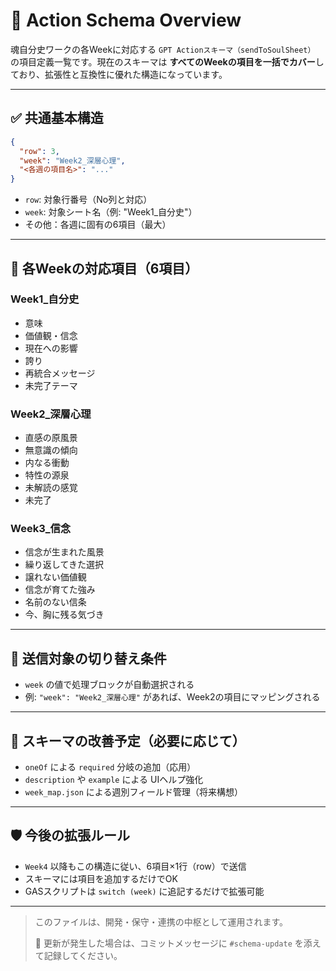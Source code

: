 # 📘 Action Schema Overview

魂自分史ワークの各Weekに対応する `GPT Actionスキーマ（sendToSoulSheet）` の項目定義一覧です。現在のスキーマは **すべてのWeekの項目を一括でカバー**しており、拡張性と互換性に優れた構造になっています。

---

## ✅ 共通基本構造
```json
{
  "row": 3,
  "week": "Week2_深層心理",
  "<各週の項目名>": "..."
}
```

- `row`: 対象行番号（No列と対応）
- `week`: 対象シート名（例: "Week1_自分史"）
- その他：各週に固有の6項目（最大）

---

## 📅 各Weekの対応項目（6項目）

### Week1_自分史
- 意味
- 価値観・信念
- 現在への影響
- 誇り
- 再統合メッセージ
- 未完了テーマ

### Week2_深層心理
- 直感の原風景
- 無意識の傾向
- 内なる衝動
- 特性の源泉
- 未解読の感覚
- 未完了

### Week3_信念
- 信念が生まれた風景
- 繰り返してきた選択
- 譲れない価値観
- 信念が育てた強み
- 名前のない信条
- 今、胸に残る気づき

---

## 🔄 送信対象の切り替え条件
- `week` の値で処理ブロックが自動選択される
- 例: `"week": "Week2_深層心理"` があれば、Week2の項目にマッピングされる

---

## 🧪 スキーマの改善予定（必要に応じて）
- `oneOf` による `required` 分岐の追加（応用）
- `description` や `example` による UIヘルプ強化
- `week_map.json` による週別フィールド管理（将来構想）

---

## 🛡 今後の拡張ルール
- `Week4` 以降もこの構造に従い、6項目×1行（row）で送信
- スキーマには項目を追加するだけでOK
- GASスクリプトは `switch (week)` に追記するだけで拡張可能

---

> このファイルは、開発・保守・連携の中枢として運用されます。
> 
> 🔁 更新が発生した場合は、コミットメッセージに `#schema-update` を添えて記録してください。

